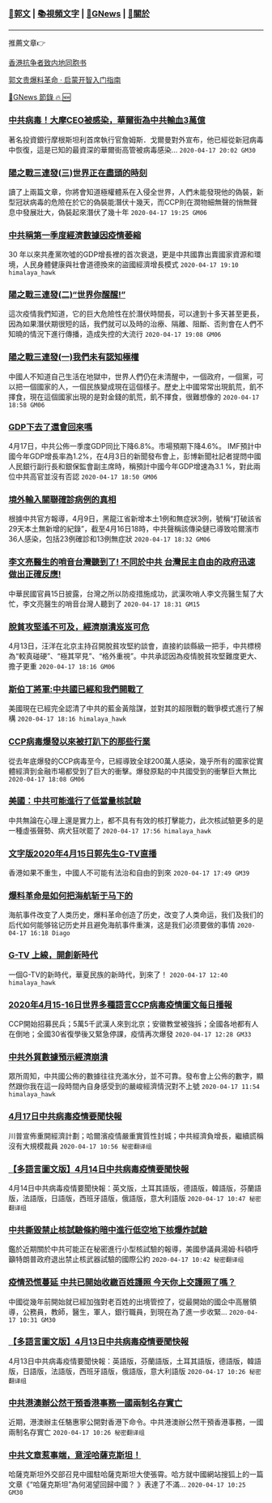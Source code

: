 ###  [:eagle:郭文](https://github.com/ourhimalayas/txt) | [:books:視頻文字](https://github.com/ourhimalayas/txt/blob/master/content/README.md) | [:newspaper:GNews](https://github.com/ourhimalayas/txt/blob/master/content/gnews/README.md) | [:pray:關於](https://github.com/ourhimalayas/home/tree/master/about)
---

推薦文章:point_right:

[香港抗争者致内地同胞书](https://github.com/ourhimalayas/news/blob/master/2019/08/a_letter_from_the_hong_kong_people.md)

[郭文贵爆料革命 · 启蒙开智入门指南](https://github.com/ourhimalayas/txt/issues/1)

[:newspaper:GNews 節錄 :fire: :new:](https://github.com/ourhimalayas/txt/blob/master/content/gnews/README.md) 



### [中共病毒！大摩CEO被感染，華爾街為中共輸血3萬億](/content/gnews/1/README.md)

著名投資銀行摩根斯坦利首席執行官詹姆斯．戈爾曼對外宣布，他已經從新冠病毒中恢復，這是已知的最資深的華爾街高管被病毒感染...  `2020-04-17 20:02 GM30`

### [陽之戰三連發(三)世界正在盡頭的時刻](/content/gnews/2/README.md)

讀了上兩篇文章，你將會知道極權體系在入侵全世界，人們未能發現他的偽裝，新型冠狀病毒的危險在於它的偽裝能潛伏十幾天，而CCP則在潤物細無聲的悄無聲息中發展壯大，偽裝起來潛伏了幾十年  `2020-04-17 19:25 GM06`

### [中共稱第一季度經濟數據因疫情萎縮](/content/gnews/3/README.md)

30 年以來共產黨吹噓的GDP增長裡的首次衰退，更是中共國靠出賣國家資源和環境，人民身體健康與社會道德換來的盜國經濟增長模式  `2020-04-17 19:10 himalaya_hawk`

### [陽之戰三連發(二)“世界你醒醒!”](/content/gnews/4/README.md)

這次疫情我們知道，它的巨大危險性在於潛伏時間長，可以達到十多天甚至更長，因為如果潛伏期很短的話，我們就可以及時的治療、隔離、阻斷、否則會在人們不知曉的情況下進行傳播，造成失控的大流行  `2020-04-17 19:08 GM06`

### [陽之戰三連發(一)我們未有認知極權](/content/gnews/5/README.md)

中國人不知道自己生活在地獄中，世界人們仍在未清醒中，一個政府，一個黨，可以把一個國家的人，一個民族變成現在這個樣子。歷史上中國常常出現飢荒，飢不擇食，現在這個國家出現的是對金錢的飢荒，飢不擇食，很難想像的  `2020-04-17 18:58 GM06`

### [GDP下去了還會回來嗎](/content/gnews/6/README.md)

4月17日，中共公佈一季度GDP同比下降6.8%。市場預期下降4.6%。 IMF預計中國今年GDP增長率為1.2%，在4月3日的新聞發布會上，彭博新聞社記者提問中國人民銀行副行長和銀保監會副主席時，稱預計中國今年GDP增速為3.1 %，對此兩位中共高官並沒有否認  `2020-04-17 18:50 GM06`

### [境外輸入關聯確診病例的真相](/content/gnews/7/README.md)

根據中共官方報導，4月9日，黑龍江省新增本土1例和無症狀3例，號稱“打破該省29天本土無新增的紀錄”，截至4月16日18時，中共聲稱該傳染鏈已導致哈爾濱市36人感染，包括23例確診和13例無症狀  `2020-04-17 18:32 GM06`

### [李文亮醫生的哨音台灣聽到了! 不同於中共 台灣民主自由的政府迅速做出正確反應!](/content/gnews/8/README.md)

中華民國官員15日披露，台灣之所以防疫措施成功，武漢吹哨人李文亮醫生幫了大忙，李文亮醫生的哨音台灣人聽到了  `2020-04-17 18:31 GM15`

### [脫貧攻堅遙不可及，經濟崩潰岌岌可危](/content/gnews/9/README.md)

4月13日，汪洋在北京主持召開脫貧攻堅約談會，直接約談縣級一把手，中共標榜為“較真碰硬”、“極其罕見”、“格外重視”。中共承認因為疫情脫貧攻堅難度更大、擔子更重  `2020-04-17 18:16 GM06`

### [斯伯丁將軍:中共國已經和我們開戰了](/content/gnews/10/README.md)

美國現在已經完全認清了中共的藍金黃陰謀，並對其的超限戰的戰爭模式進行了解構  `2020-04-17 18:16 himalaya_hawk`

### [CCP病毒爆發以來被打趴下的那些行業](/content/gnews/11/README.md)

從去年底爆發的CCP病毒至今，已經導致全球200萬人感染，幾乎所有的國家從實體經濟到金融市場都受到了巨大的衝擊。爆發原點的中共國受到的衝擊巨大無比  `2020-04-17 18:08 GM06`

### [美國：中共可能進行了低當量核試驗](/content/gnews/12/README.md)

中共無論在心理上還是實力上，都不具有有效的核打擊能力，此次核試驗更多的是一種虛張聲勢、病犬狂吠罷了  `2020-04-17 17:56 himalaya_hawk`

### [文字版2020年4月15日郭先生G-TV直播](/content/gnews/13/README.md)

香港如果不重生，中國人不可能有法治和自由的到來  `2020-04-17 17:49 GM39`

### [爆料革命是如何把海航斩于马下的](/content/gnews/14/README.md)

海航事件改变了人类历史，爆料革命创造了历史，改变了人类命运，我们及我们的后代如何能够铭记历史并且避免海航事件重演，这是我们必须要做的事情  `2020-04-17 16:18 Diago`

### [G-TV 上線，開創新時代](/content/gnews/15/README.md)

一個G-TV的新時代，華夏民族的新時代，到來了！  `2020-04-17 12:40 himalaya_hawk`

### [2020年4月15-16日世界多種語言CCP病毒疫情圖文每日播報](/content/gnews/16/README.md)

CCP開始招募民兵；5萬5千武漢人來到北京；安徽教堂被強拆；全國各地都有人在倒地；全國30省復學後又緊急停課，疫情再次爆發  `2020-04-17 12:28 GM33`

### [中共外貿數據預示經濟崩潰](/content/gnews/17/README.md)

眾所周知，中共國公佈的數據往往充滿水分，並不可靠。發布會上公佈的數字，顯然跟你我在這一段時間內自身感受到的嚴峻經濟情況對不上號  `2020-04-17 11:54 himalaya_hawk`

### [4月17日中共病毒疫情要聞快報](/content/gnews/18/README.md)

川普宣佈重開經濟計劃；哈爾濱疫情嚴重實質性封城；中共經濟負增長，繼續謊稱沒有大規模裁員  `2020-04-17 10:56 秘密翻译组`

### [【多語言圖文版】4月14日中共病毒疫情要聞快報](/content/gnews/19/README.md)

4月14日中共病毒疫情要聞快報：英文版，土耳其語版，德語版，韓語版，芬蘭語版，法語版，日語版，西班牙語版，俄語版，意大利語版  `2020-04-17 10:47 秘密翻译组`

### [中共撕毀禁止核試驗條約暗中進行低空地下核爆炸試驗](/content/gnews/20/README.md)

鑑於近期關於中共可能正在秘密進行小型核試驗的報導，美國參議員湯姆·科頓呼籲特朗普政府退出禁止核武器試驗的國際公約  `2020-04-17 10:42 秘密翻译组`

### [疫情恐慌蔓延 中共已開始收繳百姓護照 今天你上交護照了嗎？](/content/gnews/21/README.md)

中國從幾年前開始就已經加強對老百姓的出境管控了，從最開始的國企中高層領導，公務員，教師，醫生，軍人，銀行職員，到現在為了進一步收緊...  `2020-04-17 10:31 GM30`

### [【多語言圖文版】4月13日中共病毒疫情要聞快報](/content/gnews/22/README.md)

4月13日中共病毒疫情要聞快報：英語版，芬蘭語版，土耳其語版，德語版，韓語版，日語版，法語版，西班牙語版，俄語版，意大利語版  `2020-04-17 10:26 秘密翻译组`

### [中共港澳辦公然干預香港事務一國兩制名存實亡](/content/gnews/23/README.md)

近期，港澳辦主任駱惠寧公開對香港下命令。中共港澳辦公然干預香港事務，一國兩制名存實亡  `2020-04-17 10:26 秘密翻译组`

### [中共文章惹事端，意淫哈薩克斯坦！](/content/gnews/24/README.md)

哈薩克斯坦外交部召見中國駐哈薩克斯坦大使張霄。哈方就中國網站搜狐上的一篇文章《“哈薩克斯坦”為何渴望回歸中國？ 》表達了不滿...  `2020-04-17 10:25 GM30`

